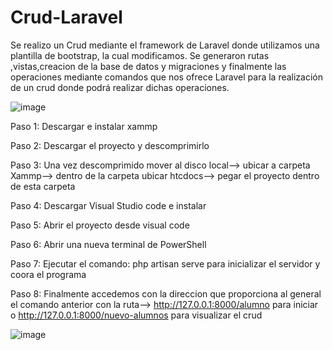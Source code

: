 # Crud-Laravel
Se realizo un Crud mediante el framework de Laravel donde utilizamos una plantilla de bootstrap, la cual modificamos. Se generaron rutas ,vistas,creacion de la base de datos y migraciones  y finalmente las operaciones mediante comandos que nos ofrece Laravel para la realización de un crud donde podrá realizar dichas operaciones.


![image](https://github.com/MarcosEspinoza-9/Crud-Laravel/assets/70918015/35505787-a880-4d86-9a5f-572de5f5c76d)




Paso 1: Descargar e instalar xammp


Paso 2: Descargar el proyecto y descomprimirlo


Paso 3: Una vez descomprimido mover al disco local--> ubicar a carpeta Xammp--> dentro de la carpeta ubicar htcdocs--> pegar el proyecto dentro de esta carpeta


Paso 4: Descargar Visual Studio code e instalar


Paso 5: Abrir el proyecto desde visual code


Paso 6: Abrir una nueva terminal de PowerShell


Paso 7: Ejecutar el comando: php artisan serve para inicializar el servidor y coora el programa


Paso 8: Finalmente accedemos con la direccion que proporciona al general el comando anterior con la ruta--> http://127.0.0.1:8000/alumno para iniciar o http://127.0.0.1:8000/nuevo-alumnos para visualizar el crud


![image](https://github.com/MarcosEspinoza-9/Crud-Laravel/assets/70918015/cbed2974-67ea-4bd2-bd3a-66fed93f39c3)
